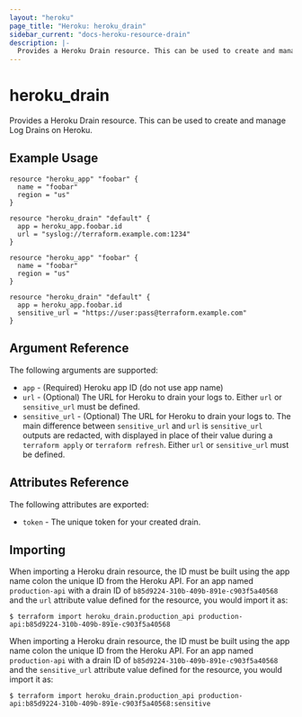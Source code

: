 ```yaml
---
layout: "heroku"
page_title: "Heroku: heroku_drain"
sidebar_current: "docs-heroku-resource-drain"
description: |-
  Provides a Heroku Drain resource. This can be used to create and manage Log Drains on Heroku.
---
```


# heroku\_drain

Provides a Heroku Drain resource. This can be used to
create and manage Log Drains on Heroku.

## Example Usage

```hcl-terraform
resource "heroku_app" "foobar" {
  name = "foobar"
  region = "us"
}

resource "heroku_drain" "default" {
  app = heroku_app.foobar.id
  url = "syslog://terraform.example.com:1234"
}
```

```hcl-terraform
resource "heroku_app" "foobar" {
  name = "foobar"
  region = "us"
}

resource "heroku_drain" "default" {
  app = heroku_app.foobar.id
  sensitive_url = "https://user:pass@terraform.example.com"
}
```

## Argument Reference

The following arguments are supported:

* `app` - (Required) Heroku app ID (do not use app name)
* `url` - (Optional) The URL for Heroku to drain your logs to. Either `url` or `sensitive_url` must be defined.
* `sensitive_url` - (Optional) The URL for Heroku to drain your logs to. The main difference between `sensitive_url` and `url`
is `sensitive_url` outputs are redacted, with <sensitive> displayed in place of their value during a `terraform apply`
or `terraform refresh`. Either `url` or `sensitive_url` must be defined.

## Attributes Reference

The following attributes are exported:

* `token` - The unique token for your created drain.

## Importing

When importing a Heroku drain resource, the ID must be built using the app name colon the unique ID from the Heroku API.
For an app named `production-api` with a drain ID of `b85d9224-310b-409b-891e-c903f5a40568` and the `url` attribute value
defined for the resource, you would import it as:

```
$ terraform import heroku_drain.production_api production-api:b85d9224-310b-409b-891e-c903f5a40568
```

When importing a Heroku drain resource, the ID must be built using the app name colon the unique ID from the Heroku API.
For an app named `production-api` with a drain ID of `b85d9224-310b-409b-891e-c903f5a40568` and the `sensitive_url` attribute value
defined for the resource, you would import it as:

```
$ terraform import heroku_drain.production_api production-api:b85d9224-310b-409b-891e-c903f5a40568:sensitive
```